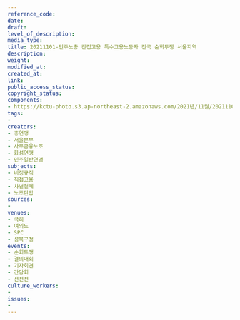 ```yaml
---
reference_code: 
date: 
draft: 
level_of_description: 
media_type: 
title: 20211101-민주노총 간접고용 특수고용노동자 전국 순회투쟁 서울지역
description: 
weight: 
modified_at: 
created_at: 
link: 
public_access_status: 
copyright_status: 
components:
- https://kctu-photo.s3.ap-northeast-2.amazonaws.com/2021년/11월/20211101-민주노총+간접고용+특수고용노동자+전국+순회투쟁+서울지역/404400_63509_2532.jpg
tags:
- 
creators:
- 총연맹
- 서울본부
- 사무금융노조
- 화섬연맹
- 민주일반연맹
subjects:
- 비정규직
- 직접고용
- 차별철폐
- 노조탄압
sources:
- 
venues:
- 국회
- 여의도
- SPC
- 성북구청
events:
- 순회투쟁
- 결의대회
- 기자회견
- 간담회
- 선전전
culture_workers:
- 
issues:
- 
---
```

